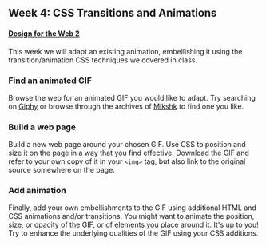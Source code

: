 ## Week 4: CSS Transitions and Animations
#### [Design for the Web 2](https://github.com/ccny-edm/web2)

This week we will adapt an existing animation, embellishing it using the transition/animation CSS techniques we covered in class.

### Find an animated GIF

Browse the web for an animated GIF you would like to adapt. Try searching on [Giphy](http://giphy.com/) or browse through the archives of [Mlkshk](http://mlkshk.com/) to find one you like.

### Build a web page

Build a new web page around your chosen GIF. Use CSS to position and size it on the page in a way that you find effective. Download the GIF and refer to your own copy of it in your `<img>` tag, but also link to the original source somewhere on the page.

### Add animation

Finally, add your own embellishments to the GIF using additional HTML and CSS animations and/or transitions. You might want to animate the position, size, or opacity of the GIF, or of elements you place around it. It's up to you! Try to enhance the underlying qualities of the GIF using your CSS additions.
